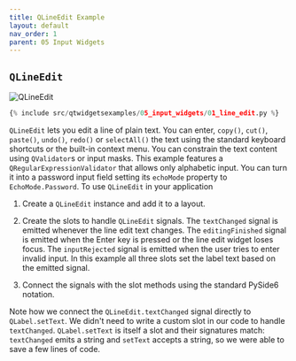 ```yaml
---
title: QLineEdit Example
layout: default
nav_order: 1
parent: 05 Input Widgets
---
```


## `QLineEdit`

![QLineEdit](/blog/images/qtwidgetsexamples/05_input_widgets/01_line_edit.png)

```python
{% include src/qtwidgetsexamples/05_input_widgets/01_line_edit.py %}
```
`QLineEdit` lets you edit a line of plain text. You can enter, `copy()`, `cut()`, `paste()`, `undo()`, `redo()` or `selectAll()` the text using the standard keyboard shortcuts or the built-in context menu. You can constrain the text content using `QValidator`s or input masks. This example features a `QRegularExpressionValidator` that allows only alphabetic input. You can turn it into a password input field setting its `echoMode` property to `EchoMode.Password`. To use `QLineEdit` in your application

1. Create a `QLineEdit` instance and add it to a layout.

2. Create the slots to handle `QLineEdit` signals. The `textChanged` signal is emitted whenever the line edit text changes. The `editingFinished` signal is emitted when the Enter key is pressed or the line edit widget loses focus. The `inputRejected` signal is emitted when the user tries to enter invalid input. In this example all three slots set the label text based on the emitted signal.

3. Connect the signals with the slot methods using the standard PySide6 notation.

Note how we connect the `QLineEdit.textChanged` signal directly to `QLabel.setText`. We didn't need to write a custom slot in our code to handle `textChanged`.  `QLabel.setText` is itself a slot and their signatures match: `textChanged` emits a string and `setText` accepts a string, so we were able to save a few lines of code.